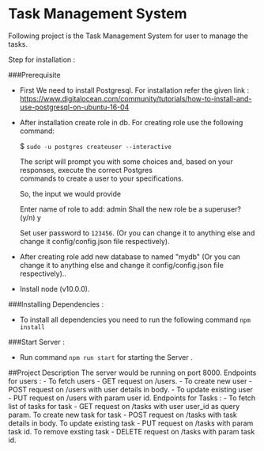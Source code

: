 # Task Management System
Following project is the Task Management System for user to manage the tasks.


Step for installation :

###Prerequisite
  - First We need to install Postgresql. For installation refer the given link :
     https://www.digitalocean.com/community/tutorials/how-to-install-and-use-postgresql-on-ubuntu-16-04
     
  - After installation create role in db. 
    For creating role use the following command:
      
      $ `sudo -u postgres createuser --interactive` 
      
      The script will prompt you with some choices and, based on your responses, execute the correct Postgres         
      commands to create a user to your specifications.
      
      So, the input we would provide 
      
      Enter name of role to add: admin
      Shall the new role be a superuser? (y/n) y
      
      Set user password to `123456`. 
      (Or you can change it to anything else and change it config/config.json file respectively).
  
  - After creating role add new database to named "mydb"
    (Or you can change it to anything else and change it config/config.json file respectively)..

- Install node (v10.0.0).

###Installing Dependencies :
- To install all dependencies you need to run the following command `npm install`

###Start Server :
  - Run command  `npm run start` for starting the Server .

##Project Description
The server would be running on port 8000.
Endpoints for users :
	- To fetch users  - GET  request on /users.
	- To create new user  - POST request on /users   with user details in body.
	- To update existing user  - PUT request on /users with  param  user id.
Endpoints for Tasks :
	- To fetch list of tasks for task - GET request on /tasks with user user_id as query param.
	To create new task for task - POST request on /tasks with task details in body.
	To update existing task  - PUT request on /tasks with  param task id.
	To remove exsting task - DELETE request on /tasks with param task id.
